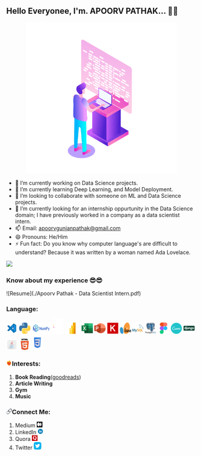 ## Hello Everyonee, I'm. APOORV PATHAK... 👋👋

<p align = 'center'>
  <img src = './Logo/Computer Developer.gif' alt = 'Apoorv Pathak' width = '400' height = '400'>
</p>

<!--
**ApoorvPathak2003/ApoorvPathak2003** is a ✨ _special_ ✨ repository because its `README.md` (this file) appears on your GitHub profile.
Here are some ideas to get you started:
-->

- 🔭 I’m currently working on Data Science projects.
- 🌱 I’m currently learning Deep Learning, and Model Deployment.
- 👯 I’m looking to collaborate with someone on ML and Data Science projects.
- 🤔 I’m currently looking for an internship oppurtunity in the Data Science domain; I have previously worked in a company as a data scientist intern. 
- 📫 Email: apoorvgunjanpathak@gmail.com
- 😄 Pronouns: He/Him
- ⚡ Fun fact: Do you know why computer language's are difficult to understand? Because it was written by a woman named Ada Lovelace.

![](https://komarev.com/ghpvc/?username=ApoorvPathak2003)

### Know about my experience 😎😎
![Resume](./Apoorv Pathak - Data Scientist Intern.pdf)

### Language:
<img src = './Logo/VS Code.png' alt = 'VS Code' width = '30' height = '30'> <img src = './Logo/Python.png' alt = 'Python' width = '30' height = '30'> <img src = './Logo/NumPy.png' alt = 'NumPy' width = '50' height = '30'> <img src = './Logo/Pandas.svg' alt = 'Pandas' width = '30' height = '40'> <img src = './Logo/MS Power BI.png' alt = 'MS Power BI' width = '40' height = '30'> <img src = './Logo/MS Excel.png' alt = 'MS Excel' width = '30' height = '30'> <img src = './Logo/MS Powerpoint.png' alt = 'MS Powerpoint' width = '30' height = '30'> <img src = './Logo/Keras.svg' alt = 'Keras' width = '30' height = '30'> <img src = './Logo/sklearn.svg' alt = 'Sklearn' width = '30' height = '30'> <img src = './Logo/MySQL.png' alt = 'MySQL' width = '30' height = '30'> <img src = './Logo/PostgreSQL.png' alt = 'PostgreSQL' width = '30' height = '30'> <img src = './Logo/Figma.png' alt = 'Figma' width = '30' height = '30'>
<img src = './Logo/Canva.png' alt = 'Canva' width = '30' height = '30'> <img src = './Logo/Django.png' alt = 'Django' width = '30' height = '30'>
<img src = './Logo/Java.png' alt = 'Java' width = '30' height = '30'> <img src = './Logo/HTML.png' alt = 'HTML' width = '30' height = '30'>
<img src = './Logo/CSS.png' alt = 'CSS' width = '30' height = '40'>

### <img src = './Logo/Passion.gif' alt = 'Passion' width = '15' height = '15'>Interests:
1. **Book Reading**(<a href = 'https://www.goodreads.com/user/show/164208181-apoorv-gunjan-pathak'>goodreads</a>)
2. **Article Writing**
3. **Gym**
4. **Music**

### <img src = './Logo/Link.png' alt = 'Connect' width = '15' height = '15'>Connect Me:
1. Medium <a href = 'https://medium.com/@apoorvnpathak'><img src = './Logo/Medium.png' alt = 'Apoorv Pathak - Medium' width = '15' height = '15'></a>
2. LinkedIn <a href = 'https://www.linkedin.com/in/apoorv-pathak-a3b1931ba/'><img src = './Logo/LinkedIn.png' alt = 'Apoorv Pathak - LinkedIn' width = '15' height = '15'></a>
3. Quora <a href = 'https://www.quora.com/profile/Apoorv-Gunjan-Pathak'><img src = './Logo/Quora.png' alt = 'Apoorv Pathak - Quora' width = '15' height = '15'></a>
3. Twitter <a href = 'https://twitter.com/ApoorvPathak20'><img src = './Logo/Twitter.png' alt = 'Apoorv Pathak - Twitter' width = '20' height = '20'></a>
